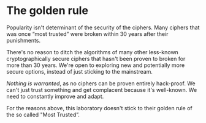 # The golden rule
Popularity isn't determinant of the security of the ciphers. Many ciphers that was once “most trusted” were broken within 30 years after their punishments.

There's no reason to ditch the algorithms of many other less-known cryptographically secure ciphers that hasn't been proven to broken for more than 30 years. We're open to exploring new and potentially more secure options, instead of just sticking to the mainstream.

_Nothing is warranted_, as no ciphers can be proven entirely hack-proof. We can't just trust something and get complacent because it's well-known. We need to constantly improve and adapt.

For the reasons above, this laboratory doesn't stick to their golden rule of the so called "Most Trusted”.
